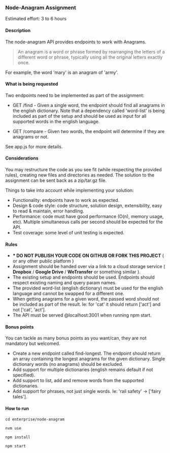 ### Node-Anagram Assignment

Estimated effort: 3 to 6 hours

#### Description

The node-anagram API provides endpoints to work with Anagrams.

> An anagram is a word or phrase formed by rearranging the letters of a different word or phrase, typically using all the original letters exactly once.

For example, the word 'mary' is an anagram of 'army'.

#### What is being requested

Two endpoints need to be implemented as part of the assignment:

* GET /find - Given a single word, the endpoint should find all anagrams in the english dictionary. Note that a dependency called 'word-list' is being included as part of the setup and should be used as input for all supported words in the english language.

* GET /compare - Given two words, the endpoint will determine if they are anagrams or not.

See app.js for more details.

#### Considerations

You may restructure the code as you see fit (while respecting the provided rules), creating new files and directories as needed.
The solution to the assignment can be sent back as a zip/tar.gz file.

Things to take into account while implementing your solution:

* Functionality: endpoints have to work as expected.
* Design & code style: code structure, solution design, extensibility, easy to read & maintain, error handling.
* Performance: code must have good performance (O(n), memory usage, etc). Multiple simultaneous calls per second should be expected for the API.
* Test coverage: some level of unit testing is expected.

#### Rules

* **\* DO NOT PUBLISH YOUR CODE ON GITHUB OR FORK THIS PROJECT** ( or any other public platform )
* Assignment should be handed over via a link to a cloud storage service  ( **Dropbox** / **Google Drive** / **WeTransfer** or something similar ).
* The existing setup and endpoints should be used. Endpoints should respect existing naming and query param names.
* The provided word-list (english dictionary) must be used for the english language and cannot be swapped for a different one.
* When getting anagrams for a given word, the passed word should not be included as part of the result. Ie: for 'cat' it should return ['act'] and not ['cat', 'act'].
* The API must be served @localhost:3001 when running npm start.

#### Bonus points

You can tackle as many bonus points as you want/can, they are not mandatory but welcomed.

* Create a new endpoint called find-longest. The endpoint should return an array containing the longest anagrams for the given dictionary. Single dictionary words (no anagrams) should be excluded.
* Add support for multiple dictionaries (english remains default if not specified).
* Add support to list, add and remove words from the supported dictionaries.
* Add support for phrases, not just single words. Ie: 'rail safety' -> ['fairy tales'].

#### How to run

`cd enterprise/node-anagram`

`nvm use`

`npm install`

`npm start`

